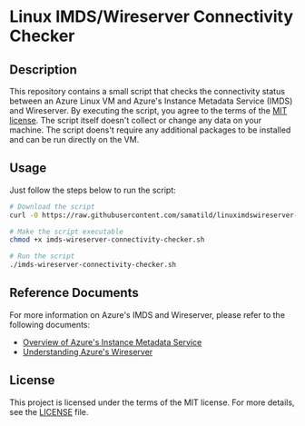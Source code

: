 
# Linux IMDS/Wireserver Connectivity Checker

## Description

This repository contains a small script that checks the connectivity status between an Azure Linux VM and Azure's Instance Metadata Service (IMDS) and Wireserver. 
By executing the script, you agree to the terms of the [MIT license](LICENSE). The script itself doesn't collect or change any data on your machine.
The script doens't require any additional packages to be installed and can be run directly on the VM.

## Usage

Just follow the steps below to run the script:

```bash
# Download the script
curl -O https://raw.githubusercontent.com/samatild/linuximdswireserver-connectionchecker/main/imds-wireserver-connectivity-checker.sh

# Make the script executable
chmod +x imds-wireserver-connectivity-checker.sh

# Run the script
./imds-wireserver-connectivity-checker.sh
```

## Reference Documents

For more information on Azure's IMDS and Wireserver, please refer to the following documents:

- [Overview of Azure's Instance Metadata Service](https://docs.microsoft.com/en-us/azure/virtual-machines/linux/instance-metadata-service)
- [Understanding Azure's Wireserver](https://docs.microsoft.com/en-us/azure/azure-resource-manager/management/instance-metadata-service)

## License

This project is licensed under the terms of the MIT license. For more details, see the [LICENSE](LICENSE) file.